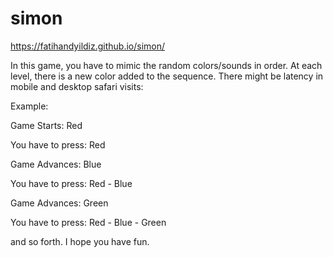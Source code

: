 # simon

https://fatihandyildiz.github.io/simon/

In this game, you have to mimic the random colors/sounds in order. At each level, there is a new color added to the sequence. There might be latency in mobile and desktop safari visits:

Example: 

Game Starts: Red

You have to press: Red

Game Advances: Blue

You have to press: Red - Blue

Game Advances: Green

You have to press: Red - Blue - Green

and so forth. I hope you have fun.
